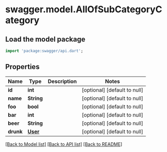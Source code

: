 # swagger.model.AllOfSubCategoryCategory

## Load the model package
```dart
import 'package:swagger/api.dart';
```

## Properties
Name | Type | Description | Notes
------------ | ------------- | ------------- | -------------
**id** | **int** |  | [optional] [default to null]
**name** | **String** |  | [optional] [default to null]
**foo** | **bool** |  | [optional] [default to null]
**bar** | **int** |  | [optional] [default to null]
**beer** | **String** |  | [optional] [default to null]
**drunk** | [**User**](User.md) |  | [optional] [default to null]

[[Back to Model list]](../README.md#documentation-for-models) [[Back to API list]](../README.md#documentation-for-api-endpoints) [[Back to README]](../README.md)

